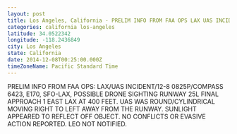 ```yaml
---
layout: post
title: Los Angeles, California - PRELIM INFO FROM FAA OPS LAX UAS INCIDENT 12 8 0825P COMPASS 6423 E170 SFO
categories: california los-angeles
latitude: 34.0522342
longitude: -118.2436849
city: Los Angeles
state: California
date: 2014-12-08T00:25:00.000Z
timeZoneName: Pacific Standard Time
---
```


PRELIM INFO FROM FAA OPS: LAX/UAS INCIDENT/12-8 0825P/COMPASS 6423, E170, SFO-LAX, POSSIBLE DRONE SIGHTING RUNWAY 25L FINAL APPROACH 1 EAST LAX AT 400 FEET. UAS WAS ROUND/CYLINDRICAL MOVING RIGHT TO LEFT AWAY FROM THE RUNWAY. SUNLIGHT APPEARED TO REFLECT OFF OBJECT. NO CONFLICTS OR EVASIVE ACTION REPORTED. LEO NOT NOTIFIED.